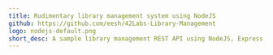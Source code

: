 ```yaml
---
title: Rudimentary library management system using NodeJS
github: https://github.com/eesh/42Labs-Library-Management
logo: nodejs-default.png
short_desc: A sample library management REST API using NodeJS, Express, and Mongoose. Built as a task for an interview.
---
```

